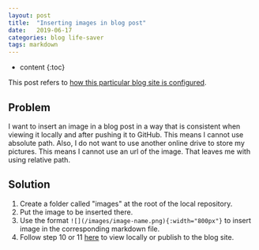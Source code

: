 ```yaml
---
layout: post
title:  "Inserting images in blog post"
date:   2019-06-17
categories: blog life-saver
tags: markdown
---
```


* content
{:toc}

This post refers to [how this particular blog site is configured](https://largecats.github.io/2019/06/17/Build-blog/).

## Problem

I want to insert an image in a blog post in a way that is consistent when viewing it locally and after pushing it to GitHub. This means I cannot use absolute path. Also, I do not want to use another online drive to store my pictures. This means I cannot use an url of the image. That leaves me with using relative path.



## Solution

1. Create a folder called "images" at the root of the local repository.
2. Put the image to be inserted there.
3. Use the format `![](/images/image-name.png){:width="800px"}` to insert image in the corresponding markdown file.
4. Follow step 10 or 11 [here](https://largecats.github.io/2019/06/17/Build-blog/) to view locally or publish to the blog site.